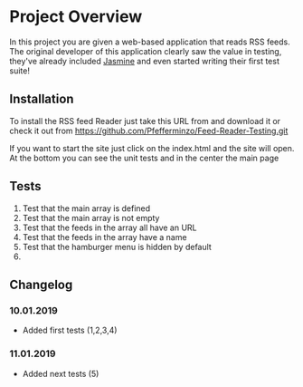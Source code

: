 # Project Overview

In this project you are given a web-based application that reads RSS feeds. The original developer of this application clearly saw the value in testing, they've already included [Jasmine](http://jasmine.github.io/) and even started writing their first test suite! 

## Installation

To install the RSS feed Reader just take this URL from and download it or check it out from https://github.com/Pfefferminzo/Feed-Reader-Testing.git

If you want to start the site just click on the index.html and the site will open. At the bottom you can see the unit tests and in the center the main page


## Tests

1. Test that the main array is defined
2. Test that the main array is not empty
3. Test that the feeds in the array all have an URL
4. Test that the feeds in the array have a name
5. Test that the hamburger menu is hidden by default
6.

## Changelog

### 10.01.2019

- Added first tests (1,2,3,4)

### 11.01.2019

- Added next tests (5)

